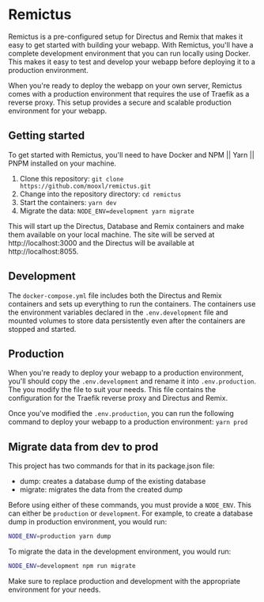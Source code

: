 # Remictus

Remictus is a pre-configured setup for Directus and Remix that makes it easy to get started with building your webapp. With Remictus, you'll have a complete development environment that you can run locally using Docker. This makes it easy to test and develop your webapp before deploying it to a production environment.

When you're ready to deploy the webapp on your own server, Remictus comes with a production environment that requires the use of Traefik as a reverse proxy. This setup provides a secure and scalable production environment for your webapp.

## Getting started

To get started with Remictus, you'll need to have Docker and NPM || Yarn || PNPM installed on your machine.

1. Clone this repository: `git clone https://github.com/mooxl/remictus.git`
2. Change into the repository directory: `cd remictus`
3. Start the containers: `yarn dev`
4. Migrate the data: `NODE_ENV=development yarn migrate`

This will start up the Directus, Database and Remix containers and make them available on your local machine. The site will be served at http://localhost:3000 and the Directus will be available at http://localhost:8055.

## Development

The `docker-compose.yml` file includes both the Directus and Remix containers and sets up everything to run the containers. The containers use the environment variables declared in the `.env.development` file and mounted volumes to store data persistently even after the containers are stopped and started.

## Production

When you're ready to deploy your webapp to a production environment, you'll should copy the `.env.development` and rename it into `.env.production`. The you modify the file to suit your needs. This file contains the configuration for the Traefik reverse proxy and Directus and Remix.

Once you've modified the `.env.production`, you can run the following command to deploy your webapp to a production environment: `yarn prod`

## Migrate data from dev to prod

This project has two commands for that in its package.json file:

- dump: creates a database dump of the existing database
- migrate: migrates the data from the created dump

Before using either of these commands, you must provide a `NODE_ENV`. This can either be `production` or `development`. For example, to create a database dump in production environment, you would run:

```bash
NODE_ENV=production yarn dump
```

To migrate the data in the development environment, you would run:

```bash
NODE_ENV=development npm run migrate
```

Make sure to replace production and development with the appropriate environment for your needs.
